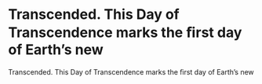 # Transcended. This Day of Transcendence marks the ﬁrst day of Earth’s new

Transcended. This Day of Transcendence marks the ﬁrst day of Earth’s new